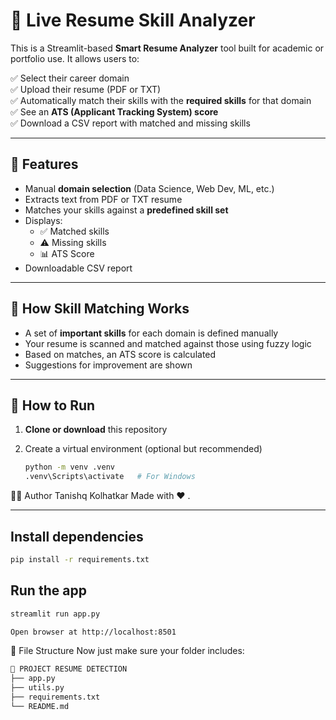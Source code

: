 # 🧠 Live Resume Skill Analyzer

This is a Streamlit-based **Smart Resume Analyzer** tool built for academic or portfolio use. It allows users to:

✅ Select their career domain  
✅ Upload their resume (PDF or TXT)  
✅ Automatically match their skills with the **required skills** for that domain  
✅ See an **ATS (Applicant Tracking System) score**  
✅ Download a CSV report with matched and missing skills

---

## 🚀 Features

- Manual **domain selection** (Data Science, Web Dev, ML, etc.)
- Extracts text from PDF or TXT resume
- Matches your skills against a **predefined skill set**
- Displays:
  - ✅ Matched skills
  - ⚠️ Missing skills
  - 📊 ATS Score
- Downloadable CSV report

---

## 🧠 How Skill Matching Works

- A set of **important skills** for each domain is defined manually
- Your resume is scanned and matched against those using fuzzy logic
- Based on matches, an ATS score is calculated
- Suggestions for improvement are shown

---

## 📁 How to Run

1. **Clone or download** this repository
2. Create a virtual environment (optional but recommended)

   ```bash
   python -m venv .venv
   .venv\Scripts\activate   # For Windows
   
👨‍💻 Author
Tanishq Kolhatkar
Made with ❤️ .


---
## Install dependencies
```bash
pip install -r requirements.txt

```
## Run the app
```bash
streamlit run app.py
```
```bash
Open browser at http://localhost:8501
```
📝 File Structure
Now just make sure your folder includes:

```bash
📁 PROJECT RESUME DETECTION
├── app.py
├── utils.py
├── requirements.txt
└── README.md







